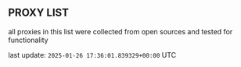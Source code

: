 ## PROXY LIST

all proxies in this list were collected from open sources and tested for functionality

last update: `2025-01-26 17:36:01.839329+00:00` UTC